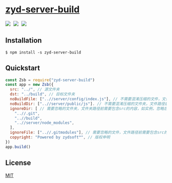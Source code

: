 # [zyd-server-build](https://github.com/hfzhae/zyd-server-build)
<p>
  <a href="https://github.com/hfzhae/zyd-server-build/blob/main/LICENSE"><img style="margin-right:5px;" src="https://img.shields.io/badge/license-MIT-grren.svg"></a>
  <a href="https://www.npmjs.com/package/uglify-js"><img style="margin-right:5px;" src="https://img.shields.io/badge/uglifyJs-3.x-blue.svg"></a>
  <a href="https://www.npmjs.com/package/zyd-server-build"><img style="margin-right:5px;" src="https://img.shields.io/badge/npm-passing-yellow.svg"></a>
</p>

## Installation
```
$ npm install -s zyd-server-build
```

## Quickstart
```js
const Zsb = require("zyd-server-build")
const app = new Zsb({
  src: "../", // 源文件夹
  dst: "../build", // 目标文件夹
  noBuildFile: ["..//server/config/index.js"], // 不需要混淆压缩的文件，文件路径前需要包含src的内容，如实例，会被无改动打包到目标文件夹中
  noBuildDir: ["..//server/public/js"]. // 不需要混淆压缩的文件夹，文件路径前需要包含src的内容，如实例，会被无改动打包到目标文件夹中
  ignoreDir: [ // 需要忽略的文件夹，文件夹路径前需要包含src的内容，如实例，忽略后不会被打包到目标文件夹中
    "..//.git", 
    "..//build", 
    "..//server/node_modules", 
  ], 
  ignoreFile: ["..//.gitmodules"], // 需要忽略的文件，文件路径前需要包含src的内容，如实例，忽略后不会被打包到目标文件夹中
  copyright: "Powered by zydsoft™", // 版权申明
}) 
app.build()
```
## License
[MIT](https://github.com/hfzhae/zyd-server-build/blob/main/LICENSE)